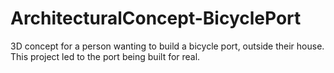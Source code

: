# ArchitecturalConcept-BicyclePort
3D concept for a person wanting to build a bicycle port, outside their house.  This project led to the port being built for real.
